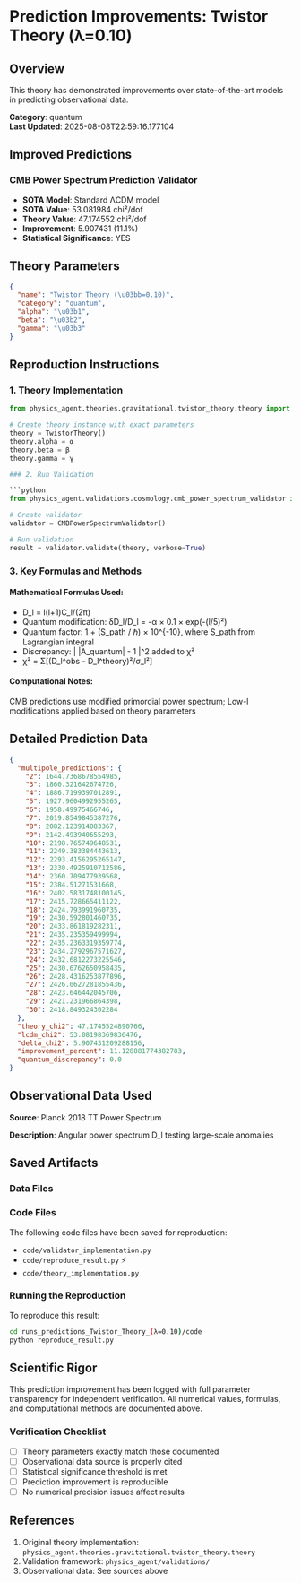 # Prediction Improvements: Twistor Theory (λ=0.10)

## Overview

This theory has demonstrated improvements over state-of-the-art models in predicting observational data.

**Category**: quantum  
**Last Updated**: 2025-08-08T22:59:16.177104

## Improved Predictions

### CMB Power Spectrum Prediction Validator

- **SOTA Model**: Standard ΛCDM model
- **SOTA Value**: 53.081984 chi²/dof
- **Theory Value**: 47.174552 chi²/dof
- **Improvement**: 5.907431 (11.1%)
- **Statistical Significance**: YES

## Theory Parameters

```json
{
  "name": "Twistor Theory (\u03bb=0.10)",
  "category": "quantum",
  "alpha": "\u03b1",
  "beta": "\u03b2",
  "gamma": "\u03b3"
}
```

## Reproduction Instructions

### 1. Theory Implementation

```python
from physics_agent.theories.gravitational.twistor_theory.theory import TwistorTheory

# Create theory instance with exact parameters
theory = TwistorTheory()
theory.alpha = α
theory.beta = β
theory.gamma = γ

### 2. Run Validation

```python
from physics_agent.validations.cosmology.cmb_power_spectrum_validator import CMBPowerSpectrumValidator

# Create validator
validator = CMBPowerSpectrumValidator()

# Run validation
result = validator.validate(theory, verbose=True)
```

### 3. Key Formulas and Methods

#### Mathematical Formulas Used:

- D_l = l(l+1)C_l/(2π)
- Quantum modification: δD_l/D_l = -α × 0.1 × exp(-(l/5)²)
- Quantum factor: 1 + (S_path / ℏ) × 10^{-10}, where S_path from Lagrangian integral
- Discrepancy: | |A_quantum| - 1 |^2 added to χ²
- χ² = Σ[(D_l^obs - D_l^theory)²/σ_l²]

#### Computational Notes:

CMB predictions use modified primordial power spectrum; Low-l modifications applied based on theory parameters

## Detailed Prediction Data

```json
{
  "multipole_predictions": {
    "2": 1644.7368678554985,
    "3": 1860.321642674726,
    "4": 1886.7199397012891,
    "5": 1927.9604992955265,
    "6": 1958.49975466746,
    "7": 2019.8549845387276,
    "8": 2082.123914083367,
    "9": 2142.493940655293,
    "10": 2198.765749648531,
    "11": 2249.383384443613,
    "12": 2293.4156295265147,
    "13": 2330.4925910712586,
    "14": 2360.709477939568,
    "15": 2384.51271531668,
    "16": 2402.5831748100145,
    "17": 2415.728665411122,
    "18": 2424.793991960735,
    "19": 2430.592801460735,
    "20": 2433.861819282311,
    "21": 2435.235359499994,
    "22": 2435.2363319359774,
    "23": 2434.2792967571627,
    "24": 2432.6812273225546,
    "25": 2430.6762650958435,
    "26": 2428.4316253877896,
    "27": 2426.0627281855436,
    "28": 2423.646442045706,
    "29": 2421.231966864398,
    "30": 2418.849324302284
  },
  "theory_chi2": 47.1745524890766,
  "lcdm_chi2": 53.08198369836476,
  "delta_chi2": 5.907431209288156,
  "improvement_percent": 11.128881774382783,
  "quantum_discrepancy": 0.0
}
```

## Observational Data Used

**Source**: Planck 2018 TT Power Spectrum

**Description**: Angular power spectrum D_l testing large-scale anomalies


## Saved Artifacts

### Data Files


### Code Files

The following code files have been saved for reproduction:

- `code/validator_implementation.py`
- `code/reproduce_result.py` ⚡
- `code/theory_implementation.py`

### Running the Reproduction

To reproduce this result:

```bash
cd runs_predictions_Twistor_Theory_(λ=0.10)/code
python reproduce_result.py
```

## Scientific Rigor

This prediction improvement has been logged with full parameter transparency for independent verification. 
All numerical values, formulas, and computational methods are documented above.

### Verification Checklist

- [ ] Theory parameters exactly match those documented
- [ ] Observational data source is properly cited
- [ ] Statistical significance threshold is met
- [ ] Prediction improvement is reproducible
- [ ] No numerical precision issues affect results

## References

1. Original theory implementation: `physics_agent.theories.gravitational.twistor_theory.theory`
2. Validation framework: `physics_agent/validations/`
3. Observational data: See sources above

